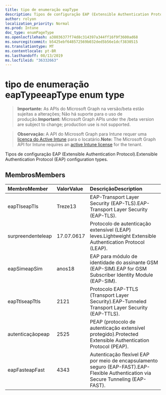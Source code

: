 ```yaml
---
title: tipo de enumeração eapType
description: Tipos de configuração EAP (Extensible Authentication Protocol).
author: rolyon
localization_priority: Normal
ms.prod: Intune
doc_type: enumPageType
ms.openlocfilehash: a38036377f74d8c314397a344ff16f9f3600ad68
ms.sourcegitcommit: b5425ebf648572569b032ded5b56e1dcf3830515
ms.translationtype: MT
ms.contentlocale: pt-BR
ms.lasthandoff: 08/13/2019
ms.locfileid: "36332663"
---
```

# <a name="eaptype-enum-type"></a><span data-ttu-id="1e98f-103">tipo de enumeração eapType</span><span class="sxs-lookup"><span data-stu-id="1e98f-103">eapType enum type</span></span>

> <span data-ttu-id="1e98f-104">**Importante:** As APIs do Microsoft Graph na versão/beta estão sujeitas a alterações; Não há suporte para o uso de produção.</span><span class="sxs-lookup"><span data-stu-id="1e98f-104">**Important:** Microsoft Graph APIs under the /beta version are subject to change; production use is not supported.</span></span>

> <span data-ttu-id="1e98f-105">**Observação:** A API do Microsoft Graph para Intune requer uma [licença do Active Intune](https://go.microsoft.com/fwlink/?linkid=839381) para o locatário.</span><span class="sxs-lookup"><span data-stu-id="1e98f-105">**Note:** The Microsoft Graph API for Intune requires an [active Intune license](https://go.microsoft.com/fwlink/?linkid=839381) for the tenant.</span></span>

<span data-ttu-id="1e98f-106">Tipos de configuração EAP (Extensible Authentication Protocol).</span><span class="sxs-lookup"><span data-stu-id="1e98f-106">Extensible Authentication Protocol (EAP) configuration types.</span></span>

## <a name="members"></a><span data-ttu-id="1e98f-107">Membros</span><span class="sxs-lookup"><span data-stu-id="1e98f-107">Members</span></span>
|<span data-ttu-id="1e98f-108">Membro</span><span class="sxs-lookup"><span data-stu-id="1e98f-108">Member</span></span>|<span data-ttu-id="1e98f-109">Valor</span><span class="sxs-lookup"><span data-stu-id="1e98f-109">Value</span></span>|<span data-ttu-id="1e98f-110">Descrição</span><span class="sxs-lookup"><span data-stu-id="1e98f-110">Description</span></span>|
|:---|:---|:---|
|<span data-ttu-id="1e98f-111">eapTls</span><span class="sxs-lookup"><span data-stu-id="1e98f-111">eapTls</span></span>|<span data-ttu-id="1e98f-112">Treze</span><span class="sxs-lookup"><span data-stu-id="1e98f-112">13</span></span>|<span data-ttu-id="1e98f-113">EAP-Transport Layer Security (EAP-TLS).</span><span class="sxs-lookup"><span data-stu-id="1e98f-113">EAP-Transport Layer Security (EAP-TLS).</span></span>|
|<span data-ttu-id="1e98f-114">surpreendente</span><span class="sxs-lookup"><span data-stu-id="1e98f-114">leap</span></span>|<span data-ttu-id="1e98f-115">17.07.06</span><span class="sxs-lookup"><span data-stu-id="1e98f-115">17</span></span>|<span data-ttu-id="1e98f-116">Protocolo de autenticação extensível (LEAP) leves.</span><span class="sxs-lookup"><span data-stu-id="1e98f-116">Lightweight Extensible Authentication Protocol (LEAP).</span></span>|
|<span data-ttu-id="1e98f-117">eapSim</span><span class="sxs-lookup"><span data-stu-id="1e98f-117">eapSim</span></span>|<span data-ttu-id="1e98f-118">anos</span><span class="sxs-lookup"><span data-stu-id="1e98f-118">18</span></span>|<span data-ttu-id="1e98f-119">EAP para módulo de identidade do assinante GSM (EAP-SIM).</span><span class="sxs-lookup"><span data-stu-id="1e98f-119">EAP for GSM Subscriber Identity Module (EAP-SIM).</span></span>|
|<span data-ttu-id="1e98f-120">eapTtls</span><span class="sxs-lookup"><span data-stu-id="1e98f-120">eapTtls</span></span>|<span data-ttu-id="1e98f-121">21</span><span class="sxs-lookup"><span data-stu-id="1e98f-121">21</span></span>|<span data-ttu-id="1e98f-122">Protocolo EAP-TTLS (Transport Layer Security).</span><span class="sxs-lookup"><span data-stu-id="1e98f-122">EAP-Tunneled Transport Layer Security (EAP-TTLS).</span></span>|
|<span data-ttu-id="1e98f-123">autenticação</span><span class="sxs-lookup"><span data-stu-id="1e98f-123">peap</span></span>|<span data-ttu-id="1e98f-124">25</span><span class="sxs-lookup"><span data-stu-id="1e98f-124">25</span></span>|<span data-ttu-id="1e98f-125">PEAP (protocolo de autenticação extensível protegido).</span><span class="sxs-lookup"><span data-stu-id="1e98f-125">Protected Extensible Authentication Protocol (PEAP).</span></span>|
|<span data-ttu-id="1e98f-126">eapFast</span><span class="sxs-lookup"><span data-stu-id="1e98f-126">eapFast</span></span>|<span data-ttu-id="1e98f-127">43</span><span class="sxs-lookup"><span data-stu-id="1e98f-127">43</span></span>|<span data-ttu-id="1e98f-128">Autenticação flexível EAP por meio de encapsulamento seguro (EAP-FAST).</span><span class="sxs-lookup"><span data-stu-id="1e98f-128">EAP-Flexible Authentication via Secure Tunneling (EAP-FAST).</span></span>|



